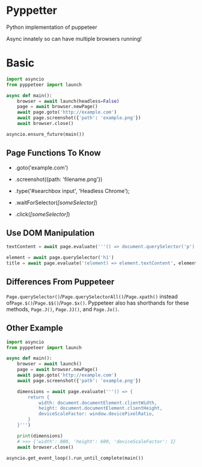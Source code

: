 # Pyppetter

Python implementation of puppeteer

Async innately so can have multiple browsers running!

# Basic

```python
import asyncio
from pyppeteer import launch

async def main():
    browser = await launch(headless=False)
    page = await browser.newPage()
    await page.goto('http://example.com')
    await page.screenshot({'path': 'example.png'})
    await browser.close()

asyncio.ensure_future(main())
```

## Page Functions To Know

- .goto('example.com')

- .screenshot({path: 'filename.png'})
- .type('#searchbox input', 'Headless Chrome');
- .waitForSelector(*[someSelector]*)
- .click(*[someSelector]*)

## Use DOM Manipulation

```python
textContent = await page.evaluate('''() => document.querySelector('p').textContent''');
```

```python
element = await page.querySelector('h1')
title = await page.evaluate('(element) => element.textContent', element)
```

## Differences From Puppeteer

`Page.querySelector()`/`Page.querySelectorAll()`/`Page.xpath()` instead of`Page.$()`/`Page.$$()`/`Page.$x()`. Pyppeteer also has shorthands for these methods, `Page.J()`, `Page.JJ()`, and `Page.Jx()`.

## Other Example

```python
import asyncio
from pyppeteer import launch

async def main():
    browser = await launch()
    page = await browser.newPage()
    await page.goto('http://example.com')
    await page.screenshot({'path': 'example.png'})

    dimensions = await page.evaluate('''() => {
        return {
            width: document.documentElement.clientWidth,
            height: document.documentElement.clientHeight,
            deviceScaleFactor: window.devicePixelRatio,
        }
    }''')

    print(dimensions)
    # >>> {'width': 800, 'height': 600, 'deviceScaleFactor': 1}
    await browser.close()

asyncio.get_event_loop().run_until_complete(main())
```

